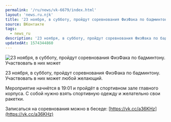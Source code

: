 ```yaml
---
permalink: '/ru/news/vk-6679/index.html'
layout: 'news.ru.njk'
title: '23 ноября, в субботу, пройдут соревнования ФизФака по бадминтону.'
source: ВКонтакте
tags:
  - news_ru
description: '23 ноября, в субботу, пройдут соревнования ФизФака по бадминтону.'
updatedAt: 1574344860
---
```

![23 ноября, в субботу, пройдут соревнования ФизФака по бадминтону. Участвовать в них может](https://sun9-50.userapi.com/impg/c855724/v855724410/17d987/_T9yylaglN8.jpg?size=1280x854&quality=96&sign=8836859a9805351b46768028c0113df7&c_uniq_tag=gixS9TDx5FWunr74xhSpDNsXWX_UMb2BaaSQAyPkqz0&type=album)

23 ноября, в субботу, пройдут соревнования ФизФака по бадминтону. Участвовать в них может любой желающий.

Мероприятие начнётся в 19:01 и пройдёт в спортивном зале главного корпуса. С собой нужно взять спортивную одежду и желательно свои ракетки.

Записаться на соревнования можно в беседе: [https://vk.cc/a36KHz](https://vk.cc/a36KHz)
